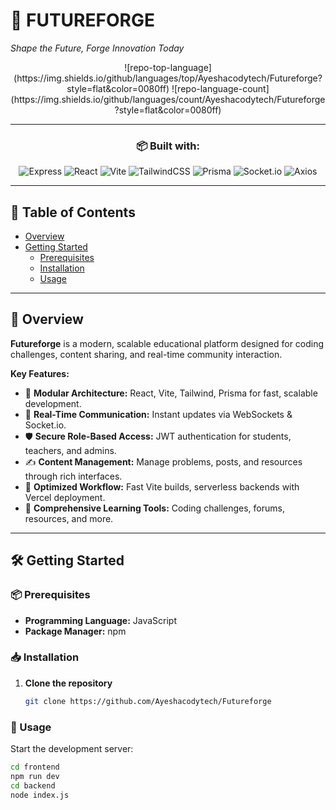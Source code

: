 # 🚀 FUTUREFORGE

*Shape the Future, Forge Innovation Today*

<div align="center">
![repo-top-language](https://img.shields.io/github/languages/top/Ayeshacodytech/Futureforge?style=flat&color=0080ff)
![repo-language-count](https://img.shields.io/github/languages/count/Ayeshacodytech/Futureforge?style=flat&color=0080ff)

---

### 📦 Built with:

![Express](https://img.shields.io/badge/Express-000000.svg?style=flat&logo=Express&logoColor=white)
![React](https://img.shields.io/badge/React-61DAFB.svg?style=flat&logo=React&logoColor=black)
![Vite](https://img.shields.io/badge/Vite-646CFF.svg?style=flat&logo=Vite&logoColor=white)
![TailwindCSS](https://img.shields.io/badge/TailwindCSS-38B2AC.svg?style=flat&logo=TailwindCSS&logoColor=white)
![Prisma](https://img.shields.io/badge/Prisma-2D3748.svg?style=flat&logo=Prisma&logoColor=white)
![Socket.io](https://img.shields.io/badge/Socket.io-010101.svg?style=flat&logo=socketdotio&logoColor=white)
![Axios](https://img.shields.io/badge/Axios-5A29E4.svg?style=flat&logo=Axios&logoColor=white)

</div>

---

## 📖 Table of Contents

- [Overview](#overview)
- [Getting Started](#getting-started)
  - [Prerequisites](#prerequisites)
  - [Installation](#installation)
  - [Usage](#usage)


---

## 📝 Overview

**Futureforge** is a modern, scalable educational platform designed for coding challenges, content sharing, and real-time community interaction.  

**Key Features:**

- 🧩 **Modular Architecture:** React, Vite, Tailwind, Prisma for fast, scalable development.
- 🔗 **Real-Time Communication:** Instant updates via WebSockets & Socket.io.
- 🛡️ **Secure Role-Based Access:** JWT authentication for students, teachers, and admins.
- ✍️ **Content Management:** Manage problems, posts, and resources through rich interfaces.
- 🚀 **Optimized Workflow:** Fast Vite builds, serverless backends with Vercel deployment.
- 🎯 **Comprehensive Learning Tools:** Coding challenges, forums, resources, and more.

---

## 🛠️ Getting Started

### 📦 Prerequisites

- **Programming Language:** JavaScript
- **Package Manager:** npm

### 📥 Installation

1. **Clone the repository**

   ```bash
   git clone https://github.com/Ayeshacodytech/Futureforge

### 🚀 Usage

Start the development server:

```bash
cd frontend
npm run dev
cd backend
node index.js
